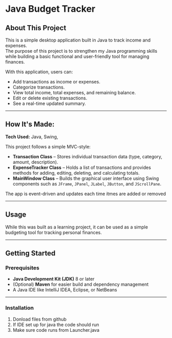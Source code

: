 # Java Budget Tracker

## About This Project
This is a simple desktop application built in Java to track income and expenses.  
The purpose of this project is to strengthen my Java programming skills while building a basic functional and user-friendly tool for managing finances.

With this application, users can:
- Add transactions as income or expenses.
- Categorize transactions.
- View total income, total expenses, and remaining balance.
- Edit or delete existing transactions.
- See a real-time updated summary.


---

## How It's Made:
**Tech Used:** Java, Swing, 


This project follows a simple MVC-style:
- **Transaction Class** – Stores individual transaction data (type, category, amount, description).
- **ExpenseTracker Class** – Holds a list of transactions and provides methods for adding, editing, deleting, and calculating totals.
- **MainWindow Class** – Builds the graphical user interface using Swing components such as `JFrame`, `JPanel`, `JLabel`, `JButton`, and `JScrollPane`.

The app is event-driven and updates each time itmes are added or removed

---

## Usage
While this was built as a learning project, it can be used as a simple budgeting tool for tracking personal finances.

---

## Getting Started

### Prerequisites
- **Java Development Kit (JDK)** 8 or later
- (Optional) **Maven** for easier build and dependency management
- A Java IDE like IntelliJ IDEA, Eclipse, or NetBeans

---

### Installation
1. Donload files from github
2. If IDE set up for java the code should run
3. Make sure code runs from Launcher.java
